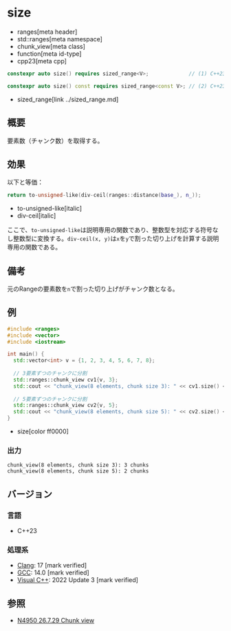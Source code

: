 # size
* ranges[meta header]
* std::ranges[meta namespace]
* chunk_view[meta class]
* function[meta id-type]
* cpp23[meta cpp]

```cpp
constexpr auto size() requires sized_range<V>;             // (1) C++23

constexpr auto size() const requires sized_range<const V>; // (2) C++23
```
* sized_range[link ../sized_range.md]

## 概要

要素数（チャンク数）を取得する。

## 効果

以下と等価：

```cpp
return to-unsigned-like(div-ceil(ranges::distance(base_), n_));
```
* to-unsigned-like[italic]
* div-ceil[italic]

ここで、`to-unsigned-like`は説明専用の関数であり、整数型を対応する符号なし整数型に変換する。`div-ceil(x, y)`は`x`を`y`で割った切り上げを計算する説明専用の関数である。

## 備考

元のRangeの要素数を`n`で割った切り上げがチャンク数となる。

## 例
```cpp example
#include <ranges>
#include <vector>
#include <iostream>

int main() {
  std::vector<int> v = {1, 2, 3, 4, 5, 6, 7, 8};
  
  // 3要素ずつのチャンクに分割
  std::ranges::chunk_view cv1{v, 3};
  std::cout << "chunk_view(8 elements, chunk size 3): " << cv1.size() << " chunks" << std::endl;
  
  // 5要素ずつのチャンクに分割
  std::ranges::chunk_view cv2{v, 5};
  std::cout << "chunk_view(8 elements, chunk size 5): " << cv2.size() << " chunks" << std::endl;
}
```
* size[color ff0000]

### 出力
```
chunk_view(8 elements, chunk size 3): 3 chunks
chunk_view(8 elements, chunk size 5): 2 chunks
```

## バージョン
### 言語
- C++23

### 処理系
- [Clang](/implementation.md#clang): 17 [mark verified]
- [GCC](/implementation.md#gcc): 14.0 [mark verified]
- [Visual C++](/implementation.md#visual_cpp): 2022 Update 3 [mark verified]

## 参照
- [N4950 26.7.29 Chunk view](https://timsong-cpp.github.io/cppwp/n4950/range.chunk)